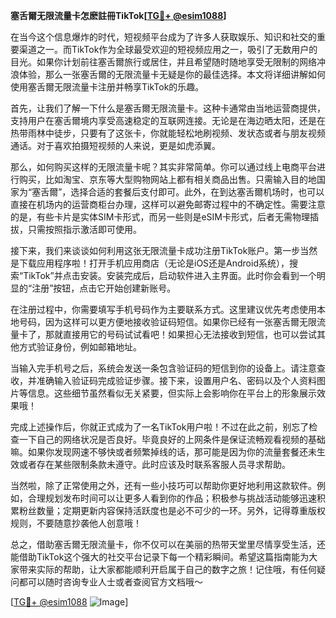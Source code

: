 **塞舌爾无限流量卡怎麽註冊TikTok[[TG💪+ @esim1088](https://t.me/s/esim1088)]**

在当今这个信息爆炸的时代，短视频平台成为了许多人获取娱乐、知识和社交的重要渠道之一。而TikTok作为全球最受欢迎的短视频应用之一，吸引了无数用户的目光。如果你计划前往塞舌爾旅行或居住，并且希望随时随地享受无限制的网络冲浪体验，那么一张塞舌爾的无限流量卡无疑是你的最佳选择。本文将详细讲解如何使用塞舌爾无限流量卡注册并畅享TikTok的乐趣。

首先，让我们了解一下什么是塞舌爾无限流量卡。这种卡通常由当地运营商提供，支持用户在塞舌爾境内享受高速稳定的互联网连接。无论是在海边晒太阳，还是在热带雨林中徒步，只要有了这张卡，你就能轻松地刷视频、发状态或者与朋友视频通话。对于喜欢拍摄短视频的人来说，更是如虎添翼。

那么，如何购买这样的无限流量卡呢？其实非常简单。你可以通过线上电商平台进行购买，比如淘宝、京东等大型购物网站上都有相关商品出售。只需输入目的地国家为“塞舌爾”，选择合适的套餐后支付即可。此外，在到达塞舌爾机场时，也可以直接在机场内的运营商柜台办理，这样可以避免邮寄过程中的不确定性。需要注意的是，有些卡片是实体SIM卡形式，而另一些则是eSIM卡形式，后者无需物理插拔，只需按照指示激活即可使用。

接下来，我们来谈谈如何利用这张无限流量卡成功注册TikTok账户。第一步当然是下载应用程序啦！打开手机应用商店（无论是iOS还是Android系统），搜索“TikTok”并点击安装。安装完成后，启动软件进入主界面。此时你会看到一个明显的“注册”按钮，点击它开始创建新账号。

在注册过程中，你需要填写手机号码作为主要联系方式。这里建议优先考虑使用本地号码，因为这样可以更方便地接收验证码短信。如果你已经有一张塞舌爾无限流量卡了，那就直接用它的号码试试看吧！如果担心无法接收到短信，也可以尝试其他方式验证身份，例如邮箱地址。

当输入完手机号之后，系统会发送一条包含验证码的短信到你的设备上。请注意查收，并准确输入验证码完成验证步骤。接下来，设置用户名、密码以及个人资料图片等信息。这些细节虽然看似无关紧要，但实际上会影响你在平台上的形象展示效果哦！

完成上述操作后，你就正式成为了一名TikTok用户啦！不过在此之前，别忘了检查一下自己的网络状况是否良好。毕竟良好的上网条件是保证流畅观看视频的基础嘛。如果你发现网速不够快或者频繁掉线的话，那可能是因为你的流量套餐还未生效或者存在某些限制条款未遵守。此时应该及时联系客服人员寻求帮助。

当然啦，除了正常使用之外，还有一些小技巧可以帮助你更好地利用这款软件。例如，合理规划发布时间可以让更多人看到你的作品；积极参与挑战活动能够迅速积累粉丝数量；定期更新内容保持活跃度也是必不可少的一环。另外，记得尊重版权规则，不要随意抄袭他人创意哦！

总之，借助塞舌爾无限流量卡，你不仅可以在美丽的热带天堂里尽情享受生活，还能借助TikTok这个强大的社交平台记录下每一个精彩瞬间。希望这篇指南能为大家带来实际的帮助，让大家都能顺利开启属于自己的数字之旅！记住哦，有任何疑问都可以随时咨询专业人士或者查阅官方文档哦～

[[TG💪+ @esim1088](https://t.me/s/esim1088) ![Image](https://i.postimg.cc/4NQfJmqS/Snipaste-2025-05-13-00-14-12.png)]